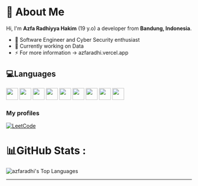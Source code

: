
<!--
**azfaradhi/azfaradhi** is a ✨ _special_ ✨ repository because its `README.md` (this file) appears on your GitHub profile.

Here are some ideas to get you started:

- 🔭 I’m currently working on ...
- 🌱 I’m currently learning ...
- 👯 I’m looking to collaborate on ...
- 🤔 I’m looking for help with ...
- 💬 Ask me about ...
- 📫 How to reach me: ...
- 😄 Pronouns: ...
- ⚡ Fun fact: ...
-->
# 💫 About Me
Hi, I'm **Azfa Radhiyya Hakim** (19 y.o) a developer from **Bandung, Indonesia**.<br>
- 🌱 Software Engineer and Cyber Security enthusiast<br>
- 🔭 Currently working on Data <br>
- ⚡ For more information -> azfaradhi.vercel.app

## 💻Languages
<div align="left">
  <img src="https://cdn.jsdelivr.net/gh/devicons/devicon@develop/icons/c/c-original.svg" width="32" />
  <img src="https://cdn.jsdelivr.net/gh/devicons/devicon@develop/icons/cplusplus/cplusplus-original.svg" width="32" />
  <img src="https://cdn.jsdelivr.net/gh/devicons/devicon@develop/icons/csharp/csharp-original.svg" width="32" />
  <img src="https://cdn.jsdelivr.net/gh/devicons/devicon@develop/icons/java/java-original.svg" width="32" />
  <img src="https://cdn.jsdelivr.net/gh/devicons/devicon@develop/icons/javascript/javascript-original.svg" width="32" />
  <img src="https://cdn.jsdelivr.net/gh/devicons/devicon@develop/icons/typescript/typescript-original.svg" width="32" />
  <img src="https://cdn.jsdelivr.net/gh/devicons/devicon@develop/icons/python/python-original.svg" width="32" />
  <img src="https://cdn.jsdelivr.net/gh/devicons/devicon@develop/icons/go/go-original.svg" width="32" />
  <img src="https://cdn.jsdelivr.net/gh/devicons/devicon@develop/icons/prolog/prolog-original.svg" width="32" />
</div>



<h3>My profiles</h3>

[![LeetCode](https://img.shields.io/badge/LeetCode-000000?style=for-the-badge&logo=LeetCode&logoColor=#d16c06)](https://leetcode.com/u/rradskii/)

# 📊GitHub Stats :
<!--[](https://github-readme-stats.vercel.app/api?username=azfaradhi&theme=tokyonight&hide_border=true&include_all_commits=true&count_private=true)<br/>
![](https://github-readme-streak-stats.herokuapp.com/?user=azfaradhi&theme=tokyonight&hide_border=true)<br/>-->
![azfaradhi's Top Languages](https://github-readme-stats.vercel.app/api/top-langs/?username=azfaradhi&theme=vue-dark&show_icons=true&hide_border=true&layout=compact)

---
<!--[![](https://visitcount.itsvg.in/api?id=azfaradhi&icon=0&color=0)](https://visitcount.itsvg.in)-->
